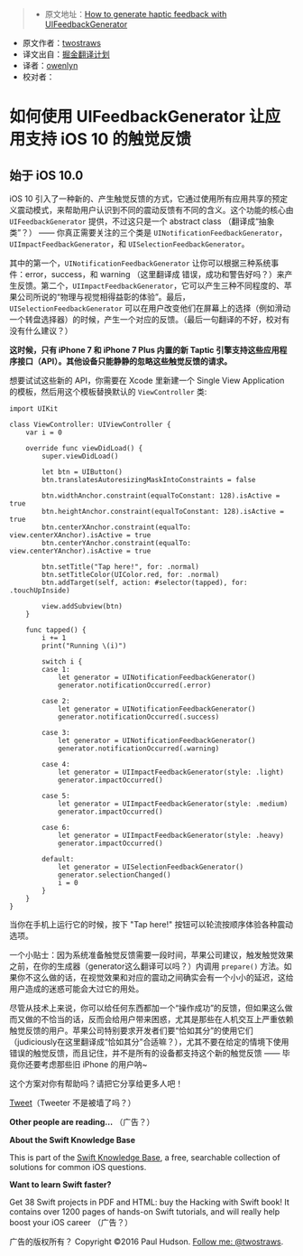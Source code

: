 > * 原文地址：[How to generate haptic feedback with UIFeedbackGenerator](https://www.hackingwithswift.com/example-code/uikit/how-to-generate-haptic-feedback-with-uifeedbackgenerator)
* 原文作者：[twostraws](https://twitter.com/twostraws)
* 译文出自：[掘金翻译计划](https://github.com/xitu/gold-miner)
* 译者：[owenlyn](https://github.com/owenlyn)
* 校对者：

# 如何使用 UIFeedbackGenerator 让应用支持 iOS 10 的触觉反馈




## 始于 iOS 10.0

iOS 10 引入了一种新的、产生触觉反馈的方式，它通过使用所有应用共享的预定义震动模式，来帮助用户认识到不同的震动反馈有不同的含义。这个功能的核心由 `UIFeedbackGenerator` 提供，不过这只是一个 abstract class （翻译成“抽象类”？） —— 你真正需要关注的三个类是 `UINotificationFeedbackGenerator`，`UIImpactFeedbackGenerator`，和 `UISelectionFeedbackGenerator`。

其中的第一个，`UINotificationFeedbackGenerator` 让你可以根据三种系统事件：error，success，和 warning （这里翻译成 错误，成功和警告好吗？）来产生反馈。第二个，`UIImpactFeedbackGenerator`，它可以产生三种不同程度的、苹果公司所说的“物理与视觉相得益彰的体验”。最后， `UISelectionFeedbackGenerator` 可以在用户改变他们在屏幕上的选择（例如滑动一个转盘选择器）的时候，产生一个对应的反馈。（最后一句翻译的不好，校对有没有什么建议？）

**这时候，只有 iPhone 7 和 iPhone 7 Plus 内置的新 Taptic 引擎支持这些应用程序接口（API）。其他设备只能静静的忽略这些触觉反馈的请求。**

想要试试这些新的 API，你需要在 Xcode 里新建一个 Single View Application 的模板，然后用这个模板替换默认的 `ViewController` 类:

    import UIKit

    class ViewController: UIViewController {
    	var i = 0

    	override func viewDidLoad() {
    		super.viewDidLoad()

    		let btn = UIButton()
    		btn.translatesAutoresizingMaskIntoConstraints = false

    		btn.widthAnchor.constraint(equalToConstant: 128).isActive = true
    		btn.heightAnchor.constraint(equalToConstant: 128).isActive = true
    		btn.centerXAnchor.constraint(equalTo: view.centerXAnchor).isActive = true
    		btn.centerYAnchor.constraint(equalTo: view.centerYAnchor).isActive = true

    		btn.setTitle("Tap here!", for: .normal)
    		btn.setTitleColor(UIColor.red, for: .normal)
    		btn.addTarget(self, action: #selector(tapped), for: .touchUpInside)

    		view.addSubview(btn)
    	}

    	func tapped() {
    		i += 1
    		print("Running \(i)")

    		switch i {
    		case 1:
    			let generator = UINotificationFeedbackGenerator()
    			generator.notificationOccurred(.error)

    		case 2:
    			let generator = UINotificationFeedbackGenerator()
    			generator.notificationOccurred(.success)

    		case 3:
    			let generator = UINotificationFeedbackGenerator()
    			generator.notificationOccurred(.warning)

    		case 4:
    			let generator = UIImpactFeedbackGenerator(style: .light)
    			generator.impactOccurred()

    		case 5:
    			let generator = UIImpactFeedbackGenerator(style: .medium)
    			generator.impactOccurred()

    		case 6:
    			let generator = UIImpactFeedbackGenerator(style: .heavy)
    			generator.impactOccurred()

    		default:
    			let generator = UISelectionFeedbackGenerator()
    			generator.selectionChanged()
    			i = 0
    		}
    	}
    }

当你在手机上运行它的时候，按下 "Tap here!" 按钮可以轮流按顺序体验各种震动选项。

一个小贴士：因为系统准备触觉反馈需要一段时间，苹果公司建议，触发触觉效果之前，在你的生成器（generator这么翻译可以吗？）内调用 `prepare()` 方法。如果你不这么做的话，在视觉效果和对应的震动之间确实会有一个小小的延迟，这给用户造成的迷惑可能会大过它的用处。

尽管从技术上来说，你可以给任何东西都加一个“操作成功”的反馈，但如果这么做而又做的不恰当的话，反而会给用户带来困惑，尤其是那些在人机交互上严重依赖触觉反馈的用户。苹果公司特别要求开发者们要“恰如其分”的使用它们（judiciously在这里翻译成“恰如其分”合适嘛？），尤其不要在给定的情境下使用错误的触觉反馈，而且记住，并不是所有的设备都支持这个新的触觉反馈 —— 毕竟你还要考虑那些旧 iPhone 的用户呐~

这个方案对你有帮助吗？请把它分享给更多人吧！

[Tweet](https://twitter.com/share)（Tweeter 不是被墙了吗？）

**Other people are reading…** （广告？）

**About the Swift Knowledge Base**

This is part of the [Swift Knowledge Base](https://www.hackingwithswift.com/example-code), a free, searchable collection of solutions for common iOS questions.



**Want to learn Swift faster?**

Get 38 Swift projects in PDF and HTML: buy the Hacking with Swift book! It contains over 1200 pages of hands-on Swift tutorials, and will really help boost your iOS career （广告？）



广告的版权所有？ Copyright ©2016 Paul Hudson. [Follow me: @twostraws](http://twitter.com/twostraws).



